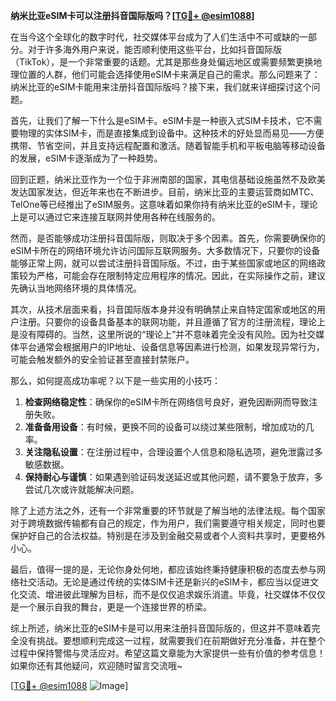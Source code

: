 **纳米比亚eSIM卡可以注册抖音国际版吗？[[TG💪+ @esim1088](https://t.me/s/esim1088)]**

在当今这个全球化的数字时代，社交媒体平台成为了人们生活中不可或缺的一部分。对于许多海外用户来说，能否顺利使用这些平台，比如抖音国际版（TikTok），是一个非常重要的话题。尤其是那些身处偏远地区或需要频繁更换地理位置的人群，他们可能会选择使用eSIM卡来满足自己的需求。那么问题来了：纳米比亚的eSIM卡能用来注册抖音国际版吗？接下来，我们就来详细探讨这个问题。

首先，让我们了解一下什么是eSIM卡。eSIM卡是一种嵌入式SIM卡技术，它不需要物理的实体SIM卡，而是直接集成到设备中。这种技术的好处显而易见——方便携带、节省空间，并且支持远程配置和激活。随着智能手机和平板电脑等移动设备的发展，eSIM卡逐渐成为了一种趋势。

回到正题，纳米比亚作为一个位于非洲南部的国家，其电信基础设施虽然不及欧美发达国家发达，但近年来也在不断进步。目前，纳米比亚的主要运营商如MTC、TelOne等已经推出了eSIM服务。这意味着如果你持有纳米比亚的eSIM卡，理论上是可以通过它来连接互联网并使用各种在线服务的。

然而，是否能够成功注册抖音国际版，则取决于多个因素。首先，你需要确保你的eSIM卡所在的网络环境允许访问国际互联网服务。大多数情况下，只要你的设备能够正常上网，就可以尝试注册抖音国际版。不过，由于某些国家或地区的网络政策较为严格，可能会存在限制特定应用程序的情况。因此，在实际操作之前，建议先确认当地网络环境的具体情况。

其次，从技术层面来看，抖音国际版本身并没有明确禁止来自特定国家或地区的用户注册。只要你的设备具备基本的联网功能，并且遵循了官方的注册流程，理论上是没有障碍的。当然，这里所说的“理论上”并不意味着完全没有风险。因为社交媒体平台通常会根据用户的IP地址、设备信息等因素进行检测，如果发现异常行为，可能会触发额外的安全验证甚至直接封禁账户。

那么，如何提高成功率呢？以下是一些实用的小技巧：

1. **检查网络稳定性**：确保你的eSIM卡所在网络信号良好，避免因断网而导致注册失败。
2. **准备备用设备**：有时候，更换不同的设备可以绕过某些限制，增加成功的几率。
3. **关注隐私设置**：在注册过程中，合理设置个人信息和隐私选项，避免泄露过多敏感数据。
4. **保持耐心与谨慎**：如果遇到验证码发送延迟或其他问题，请不要急于放弃，多尝试几次或许就能解决问题。

除了上述方法之外，还有一个非常重要的环节就是了解当地的法律法规。每个国家对于跨境数据传输都有自己的规定，作为用户，我们需要遵守相关规定，同时也要保护好自己的合法权益。特别是在涉及到金融交易或者个人资料共享时，更要格外小心。

最后，值得一提的是，无论你身处何地，都应该始终秉持健康积极的态度去参与网络社交活动。无论是通过传统的实体SIM卡还是新兴的eSIM卡，都应当以促进文化交流、增进彼此理解为目标，而不是仅仅追求娱乐消遣。毕竟，社交媒体不仅仅是一个展示自我的舞台，更是一个连接世界的桥梁。

综上所述，纳米比亚的eSIM卡是可以用来注册抖音国际版的，但这并不意味着完全没有挑战。要想顺利完成这一过程，就需要我们在前期做好充分准备，并在整个过程中保持警惕与灵活应对。希望这篇文章能为大家提供一些有价值的参考信息！如果你还有其他疑问，欢迎随时留言交流哦~

[[TG💪+ @esim1088](https://t.me/s/esim1088) ![Image](https://i.postimg.cc/4NQfJmqS/Snipaste-2025-05-13-00-14-12.png)]